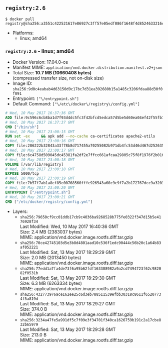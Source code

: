 ## `registry:2.6`

```console
$ docker pull registry@sha256:a3551c422521617e86927c3ff57e05edf086f1648f4d8524633216ca363d06c2
```

-	Platforms:
	-	linux; amd64

### `registry:2.6` - linux; amd64

-	Docker Version: 17.04.0-ce
-	Manifest MIME: `application/vnd.docker.distribution.manifest.v2+json`
-	Total Size: **10.7 MB (10660408 bytes)**  
	(compressed transfer size, not on-disk size)
-	Image ID: `sha256:9d0c4eabab4d63150d9c17bc7d31ea392680b15a1485c3206fdaa88d30f0f891`
-	Entrypoint: `["\/entrypoint.sh"]`
-	Default Command: `["\/etc\/docker\/registry\/config.yml"]`

```dockerfile
# Wed, 10 May 2017 16:37:36 GMT
ADD file:9c596c6cb8ba1d7f93d4dc5fc3f42bfcd5edca57d5be5d60ea04ef42f55fb7a8 in / 
# Wed, 10 May 2017 16:37:37 GMT
CMD ["/bin/sh"]
# Wed, 10 May 2017 23:00:15 GMT
RUN set -ex     && apk add --no-cache ca-certificates apache2-utils
# Wed, 10 May 2017 23:00:16 GMT
COPY file:286222b32843a33f78b8d717455a70255082b971db4fc53d46d467d2526359ab in /bin/registry 
# Wed, 10 May 2017 23:00:17 GMT
COPY file:6c4758d509045dc45381fa2df2e7ffcc661afcaa29805c75f8f1976f2b016db8 in /etc/docker/registry/config.yml 
# Wed, 10 May 2017 23:00:18 GMT
VOLUME [/var/lib/registry]
# Wed, 10 May 2017 23:00:18 GMT
EXPOSE 5000/tcp
# Wed, 10 May 2017 23:00:19 GMT
COPY file:7b57f7ab1a8cf85c00768560fffc926543a60c9c9f7a2b172767dcc9a3203394 in /entrypoint.sh 
# Wed, 10 May 2017 23:00:20 GMT
ENTRYPOINT ["/entrypoint.sh"]
# Wed, 10 May 2017 23:00:21 GMT
CMD ["/etc/docker/registry/config.yml"]
```

-	Layers:
	-	`sha256:79650cf9cc01ddb17cb9c4036ba9268528b775fe0322f347d15b5e4176928f34`  
		Last Modified: Wed, 10 May 2017 16:40:36 GMT  
		Size: 2.4 MB (2383037 bytes)  
		MIME: application/vnd.docker.image.rootfs.diff.tar.gzip
	-	`sha256:70ce42745103d5e3b8d4801aad10c536f1edc90444c56b20c1a64b83af052221`  
		Last Modified: Sat, 13 May 2017 18:29:29 GMT  
		Size: 2.0 MB (2013450 bytes)  
		MIME: application/vnd.docker.image.rootfs.diff.tar.gzip
	-	`sha256:77edd1a7fa4de73f6a95b62fdf163388982a9a2cd7494723f62c982082f0531b`  
		Last Modified: Sat, 13 May 2017 18:29:30 GMT  
		Size: 6.3 MB (6263334 bytes)  
		MIME: application/vnd.docker.image.rootfs.diff.tar.gzip
	-	`sha256:432773976ace162ee25c6d3eb788511539efbb30318c8611f65207734f5a819d`  
		Last Modified: Sat, 13 May 2017 18:29:27 GMT  
		Size: 374.0 B  
		MIME: application/vnd.docker.image.rootfs.diff.tar.gzip
	-	`sha256:3234a47fe5a991df5c7f09e3f34701f340ca1626759b191c2a17cbe832b65979`  
		Last Modified: Sat, 13 May 2017 18:29:28 GMT  
		Size: 213.0 B  
		MIME: application/vnd.docker.image.rootfs.diff.tar.gzip
